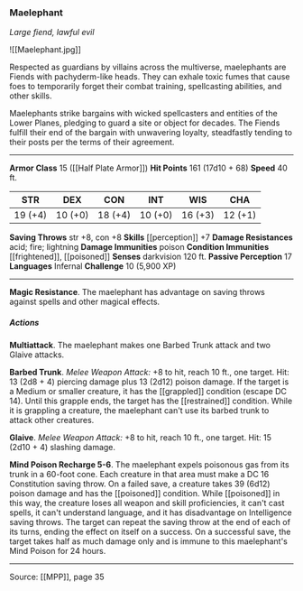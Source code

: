 ### Maelephant
_Large fiend, lawful evil_

![[Maelephant.jpg]]

Respected as guardians by villains across the multiverse, maelephants are Fiends with pachyderm-like heads. They can exhale toxic fumes that cause foes to temporarily forget their combat training, spellcasting abilities, and other skills.

Maelephants strike bargains with wicked spellcasters and entities of the Lower Planes, pledging to guard a site or object for decades. The Fiends fulfill their end of the bargain with unwavering loyalty, steadfastly tending to their posts per the terms of their agreement.




---

**Armor Class** 15 ([[Half Plate Armor]])
**Hit Points** 161 (17d10 + 68)
**Speed** 40 ft.

| STR     | DEX     | CON     | INT     | WIS     | CHA     |
|---------|---------|---------|---------|---------|---------|
| 19 (+4) | 10 (+0) | 18 (+4) | 10 (+0) | 16 (+3) | 12 (+1) |

**Saving Throws** str +8, con +8
**Skills** [[perception]] +7
**Damage Resistances** acid; fire; lightning
**Damage Immunities** poison
**Condition Immunities** [[frightened]], [[poisoned]]
**Senses** darkvision 120 ft.
**Passive Perception** 17
**Languages** Infernal
**Challenge** 10 (5,900 XP)

---

**Magic Resistance**. The maelephant has advantage on saving throws against spells and other magical effects.

##### Actions
**Multiattack**. The maelephant makes one Barbed Trunk attack and two Glaive attacks.

**Barbed Trunk**. _Melee Weapon Attack:_ +8 to hit, reach 10 ft., one target. Hit: 13 (2d8 + 4) piercing damage plus 13 (2d12) poison damage. If the target is a Medium or smaller creature, it has the [[grappled]] condition (escape DC 14). Until this grapple ends, the target has the [[restrained]] condition. While it is grappling a creature, the maelephant can't use its barbed trunk to attack other creatures.

**Glaive**. _Melee Weapon Attack:_ +8 to hit, reach 10 ft., one target. Hit: 15 (2d10 + 4) slashing damage.

**Mind Poison Recharge 5-6**. The maelephant expels poisonous gas from its trunk in a 60-foot cone. Each creature in that area must make a DC 16 Constitution saving throw. On a failed save, a creature takes 39 (6d12) poison damage and has the [[poisoned]] condition. While [[poisoned]] in this way, the creature loses all weapon and skill proficiencies, it can't cast spells, it can't understand language, and it has disadvantage on Intelligence saving throws. The target can repeat the saving throw at the end of each of its turns, ending the effect on itself on a success. On a successful save, the target takes half as much damage only and is immune to this maelephant's Mind Poison for 24 hours.


---

Source: [[MPP]], page 35